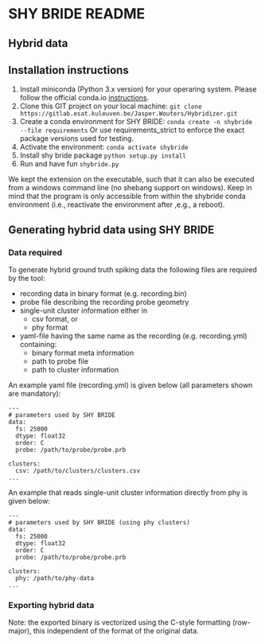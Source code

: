 # SHY BRIDE README
## Hybrid data

## Installation instructions
1. Install miniconda (Python 3.x version) for your operaring system. Please follow the official conda.io [instructions](https://conda.io/docs/user-guide/install/index.html#regular-installation).
2. Clone this GIT project on your local machine:
``` git clone https://gitlab.esat.kuleuven.be/Jasper.Wouters/Hybridizer.git ```
3. Create a conda environment for SHY BRIDE:
``` conda create -n shybride --file requirements ```
Or use requirements_strict to enforce the exact package versions used for testing.
4. Activate the environment:
``` conda activate shybride ```
5. Install shy bride package
``` python setup.py install ```
6. Run and have fun
``` shybride.py ```

We kept the extension on the executable, such that it can also be executed from a windows command line (no shebang support on windows). Keep in mind that the program is only accessible from within the shybride conda environment (i.e., reactivate the environment after ,e.g., a reboot).

## Generating hybrid data using SHY BRIDE

### Data required
To generate hybrid ground truth spiking data the following files are required by the tool:

* recording data in binary format (e.g. recording.bin)
* probe file describing the recording probe geometry
* single-unit cluster information either in
	* csv format, or
	* phy format
* yaml-file having the same name as the recording (e.g. recording.yml) containing:
	* binary format meta information
	* path to probe file
	* path to cluster information

An example yaml file (recording.yml) is given below (all parameters shown are mandatory):

``` 
---
# parameters used by SHY BRIDE
data:
  fs: 25000
  dtype: float32
  order: C
  probe: /path/to/probe/probe.prb

clusters:
  csv: /path/to/clusters/clusters.csv
...
```
An example that reads single-unit cluster information directly from phy is given below:

``` 
---
# parameters used by SHY BRIDE (using phy clusters)
data:
  fs: 25000
  dtype: float32
  order: C
  probe: /path/to/probe/probe.prb

clusters:
  phy: /path/to/phy-data
...
```

### Exporting hybrid data
Note: the exported binary is vectorized using the C-style formatting (row-major), this independent of the format of the original data.
